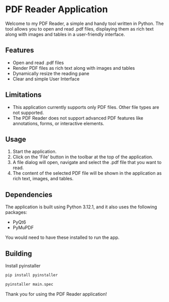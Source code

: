 # PDF Reader Application

Welcome to my PDF Reader, a simple and handy tool written in Python. The tool allows you to open and read .pdf files, displaying them as rich text along with images and tables in a user-friendly interface.

## Features

- Open and read .pdf files
- Render PDF files as rich text along with images and tables
- Dynamically resize the reading pane
- Clear and simple User Interface

## Limitations

- This application currently supports only PDF files. Other file types are not supported.
- The PDF Reader does not support advanced PDF features like annotations, forms, or interactive elements.

## Usage

1. Start the application.
2. Click on the 'File' button in the toolbar at the top of the application.
3. A file dialog will open, navigate and select the .pdf file that you want to read.
4. The content of the selected PDF file will be shown in the application as rich text, images, and tables.

## Dependencies

The application is built using Python 3.12.1, and it also uses the following packages:
- PyQt6
- PyMuPDF

You would need to have these installed to run the app.

## Building

Install pyinstaller

```bash
pip install pyinstaller
```

```bash
pyinstaller main.spec
```

Thank you for using the PDF Reader application!